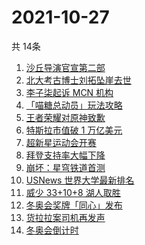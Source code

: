 # 2021-10-27
  共 14条

  <!-- BEGIN -->
  <!-- 最后更新时间:Wed Oct 27 2021 13:17:59 GMT+0000 (Coordinated Universal Time) -->
  1. [沙丘导演官宣第二部](https://www.zhihu.com/search?q=沙丘)
1. [北大考古博士刘拓坠崖去世](https://www.zhihu.com/search?q=刘拓)
1. [李子柒起诉 MCN 机构](https://www.zhihu.com/search?q=李子柒)
1. [「喵糖总动员」玩法攻略](https://www.zhihu.com/search?q=喵糖)
1. [王者荣耀对原神致歉](https://www.zhihu.com/search?q=原神)
1. [特斯拉市值破 1 万亿美元](https://www.zhihu.com/search?q=特斯拉)
1. [超新星运动会开赛](https://www.zhihu.com/search?q=超新星运动会4)
1. [拜登支持率大幅下降](https://www.zhihu.com/search?q=拜登)
1. [崩坏：星穹铁道首测](https://www.zhihu.com/search?q=崩坏星穹铁道)
1. [USNews 世界大学最新排名](https://www.zhihu.com/search?q=usnews大学排名2022)
1. [威少 33+10+8 湖人取胜](https://www.zhihu.com/search?q=湖人)
1. [冬奥会奖牌「同心」发布](https://www.zhihu.com/search?q=冬奥会奖牌)
1. [货拉拉案司机再发声](https://www.zhihu.com/search?q=货拉拉)
1. [冬奥会倒计时](https://www.zhihu.com/search?q=冬奥会)
  <!-- END -->
  